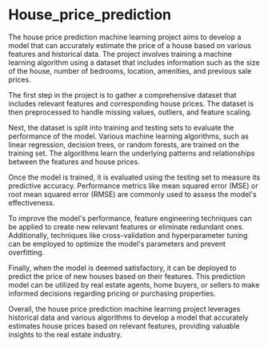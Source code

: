 # House_price_prediction
The house price prediction machine learning project aims to develop a model that can accurately estimate the price of a house based on various features and historical data. The project involves training a machine learning algorithm using a dataset that includes information such as the size of the house, number of bedrooms, location, amenities, and previous sale prices.

The first step in the project is to gather a comprehensive dataset that includes relevant features and corresponding house prices. The dataset is then preprocessed to handle missing values, outliers, and feature scaling. 

Next, the dataset is split into training and testing sets to evaluate the performance of the model. Various machine learning algorithms, such as linear regression, decision trees, or random forests, are trained on the training set. The algorithms learn the underlying patterns and relationships between the features and house prices.

Once the model is trained, it is evaluated using the testing set to measure its predictive accuracy. Performance metrics like mean squared error (MSE) or root mean squared error (RMSE) are commonly used to assess the model's effectiveness.

To improve the model's performance, feature engineering techniques can be applied to create new relevant features or eliminate redundant ones. Additionally, techniques like cross-validation and hyperparameter tuning can be employed to optimize the model's parameters and prevent overfitting.

Finally, when the model is deemed satisfactory, it can be deployed to predict the price of new houses based on their features. This prediction model can be utilized by real estate agents, home buyers, or sellers to make informed decisions regarding pricing or purchasing properties.

Overall, the house price prediction machine learning project leverages historical data and various algorithms to develop a model that accurately estimates house prices based on relevant features, providing valuable insights to the real estate industry.
